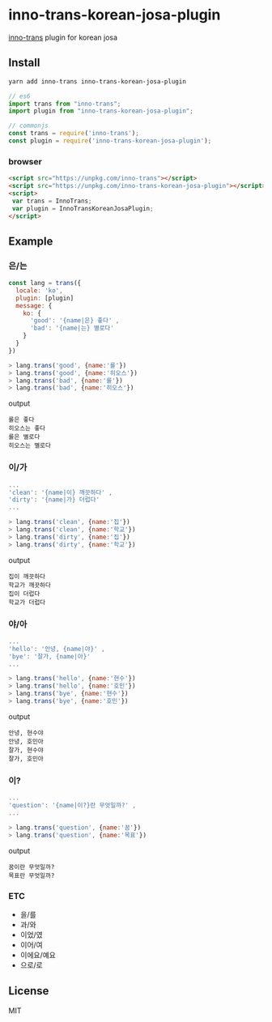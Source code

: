 # inno-trans-korean-josa-plugin
[inno-trans](https://github.com/skt-t1-byungi/inno-trans) plugin for korean josa

## Install
```sh
yarn add inno-trans inno-trans-korean-josa-plugin
```
```js
// es6
import trans from "inno-trans";
import plugin from "inno-trans-korean-josa-plugin";

// commonjs
const trans = require('inno-trans');
const plugin = require('inno-trans-korean-josa-plugin');
```

### browser
```html
<script src="https://unpkg.com/inno-trans"></script>
<script src="https://unpkg.com/inno-trans-korean-josa-plugin"></script>
<script>
 var trans = InnoTrans;
 var plugin = InnoTransKoreanJosaPlugin;
</script>
```

## Example
### 은/는
```js
const lang = trans({
  locale: 'ko',
  plugin: [plugin]
  message: {
    ko: { 
      'good': '{name|은} 좋다' ,
      'bad': '{name|는} 별로다' 
    }
  }
})

> lang.trans('good', {name:'롤'})
> lang.trans('good', {name:'히오스'})
> lang.trans('bad', {name:'롤'})
> lang.trans('bad', {name:'히오스'})
```
output
```
롤은 좋다
히오스는 좋다
롤은 별로다
히오스는 별로다
```

### 이/가
```js
...
'clean': '{name|이} 깨끗하다' ,
'dirty': '{name|가} 더럽다' 
...

> lang.trans('clean', {name:'집'})
> lang.trans('clean', {name:'학교'})
> lang.trans('dirty', {name:'집'})
> lang.trans('dirty', {name:'학교'})
```
output
```
집이 깨끗하다
학교가 깨끗하다
집이 더럽다
학교가 더럽다
```

### 야/아
```js
...
'hello': '안녕, {name|야}' ,
'bye': '잘가, {name|아}' 
...

> lang.trans('hello', {name:'현수'})
> lang.trans('hello', {name:'호민'})
> lang.trans('bye', {name:'현수'})
> lang.trans('bye', {name:'호민'})
```
output
```
안녕, 현수야
안녕, 호민아
잘가, 현수야
잘가, 호민아
```

### 이?
```js
...
'question': '{name|이?}란 무엇일까?' ,
...

> lang.trans('question', {name:'꿈'})
> lang.trans('question', {name:'목표'})
```
output
```
꿈이란 무엇일까?
목표란 무엇일까?
```

### ETC
- 을/를
- 과/와
- 이었/였
- 이어/여
- 이에요/예요
- 으로/로

## License
MIT
